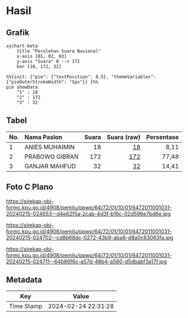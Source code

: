 # Hasil

## Grafik

```mermaid
xychart-beta
    title "Perolehan Suara Nasional"
    x-axis [01, 02, 03]
    y-axis "Suara" 0 --> 172
    bar [18, 172, 32]
```

```mermaid
%%{init: {"pie": {"textPosition": 0.5}, "themeVariables": {"pieOuterStrokeWidth": "5px"}} }%%
pie showData
    "1" : 18
    "2" : 172
    "3" : 32
```

## Tabel

| No. | Nama Paslon    | Suara | Suara (raw) | Persentase |
|:--- |:-------------- | -----:| -----------:| ----------:|
| 1   | ANIES MUHAIMIN | 18    | [18][p-1]   | 8,11       |
| 2   | PRABOWO GIBRAN | 172   | [172][p-2]  | 77,48      |
| 3   | GANJAR MAHFUD  | 32    | [32][p-3]   | 14,41      |


[p-1]: https://github.com/gigit-pemilu/pemilu-2024/blob/main/pilpres/hitung-suara/sub/64-kalimantan-timur/sub/72-kota-samarinda/sub/01-palaran/sub/1001-rawa-makmur/sub/031-tps/sub/paslon-1.txt
[p-2]: https://github.com/gigit-pemilu/pemilu-2024/blob/main/pilpres/hitung-suara/sub/64-kalimantan-timur/sub/72-kota-samarinda/sub/01-palaran/sub/1001-rawa-makmur/sub/031-tps/sub/paslon-2.txt
[p-3]: https://github.com/gigit-pemilu/pemilu-2024/blob/main/pilpres/hitung-suara/sub/64-kalimantan-timur/sub/72-kota-samarinda/sub/01-palaran/sub/1001-rawa-makmur/sub/031-tps/sub/paslon-3.txt

## Foto C Plano

https://sirekap-obj-formc.kpu.go.id/4908/pemilu/ppwp/64/72/01/10/01/6472011001031-20240215-024653--d4e62f5a-2cab-4d3f-b16c-02d596e7bd6e.jpg

https://sirekap-obj-formc.kpu.go.id/4908/pemilu/ppwp/64/72/01/10/01/6472011001031-20240215-024702--cd8b68dc-0272-43b9-aba6-d8a0c63063fa.jpg

https://sirekap-obj-formc.kpu.go.id/4908/pemilu/ppwp/64/72/01/10/01/6472011001031-20240215-024711--64b86f6c-a57d-48b4-a560-d5dbabf3a17f.jpg


## Metadata

| Key        | Value               |
| ---------- | ------------------- |
| Time Stamp | 2024-02-24 22:31:28 |



